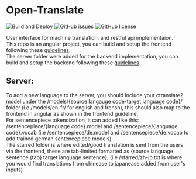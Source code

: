 # Open-Translate
![Build and Deploy](https://github.com/danielinux7/Open-Translate/workflows/Build%20and%20Deploy/badge.svg)
[![GitHub issues](https://img.shields.io/github/issues/danielinux7/Open-Translate)](https://github.com/danielinux7/Open-Translate/issues)
[![GitHub license](https://img.shields.io/github/license/danielinux7/Open-Translate)](https://github.com/danielinux7/Open-Translate/blob/master/LICENSE)

User interface for machine translation, and restful api implementaion.\
This repo is an angular project, you can build and setup the frontend following these [guidelines][angular_setup].\
The server folder were added for the backend implementation, you can build and setup the backend following these [guidelines][server].

[angular_setup]: https://github.com/danielinux7/Open-Translate/blob/master/docs/angular_setup.md
[server]: https://github.com/danielinux7/Open-Translate/blob/master/docs/server.md

## Server:
To add a new language to the server, you should include your ctranslate2 model under the /models/{source langauge code-target language code}/ folder (i.e /models/en-fr/ for english and frensh), this should also map to the frontend in angular as shown in the frontend guideline.\
For sentencepiece tokenoization, it can added like this: /sentencepiece/{language code}.model and /sentencepiece/{language code}.vocab (i.e /sentencepiece/de.model and /sentencepiece/de.vocab to add trained german sentencepiece models)\
The starred folder is where edited/good translation is sent from the users via the frontend, these are tab-limited formatted as {source language sentence {tab} target language sentence}, (i.e /starred/zh-jp.txt is where you would find translations from chinease to japanease added from user's inputs) 

